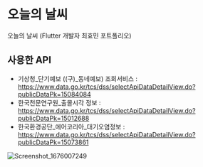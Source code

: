 # 오늘의 날씨

오늘의 날씨 (Flutter 개발자 최효민 포트폴리오)




## 사용한 API

* 기상청_단기예보 ((구)_동네예보) 조회서비스 : https://www.data.go.kr/tcs/dss/selectApiDataDetailView.do?publicDataPk=15084084
* 한국천문연구원_출몰시각 정보 : https://www.data.go.kr/tcs/dss/selectApiDataDetailView.do?publicDataPk=15012688
* 한국환경공단_에어코리아_대기오염정보 : https://www.data.go.kr/tcs/dss/selectApiDataDetailView.do?publicDataPk=15073861


![Screenshot_1676007249](https://user-images.githubusercontent.com/123443915/218009730-06eae907-e9b5-4913-872f-e89c853503dd.png)
 
